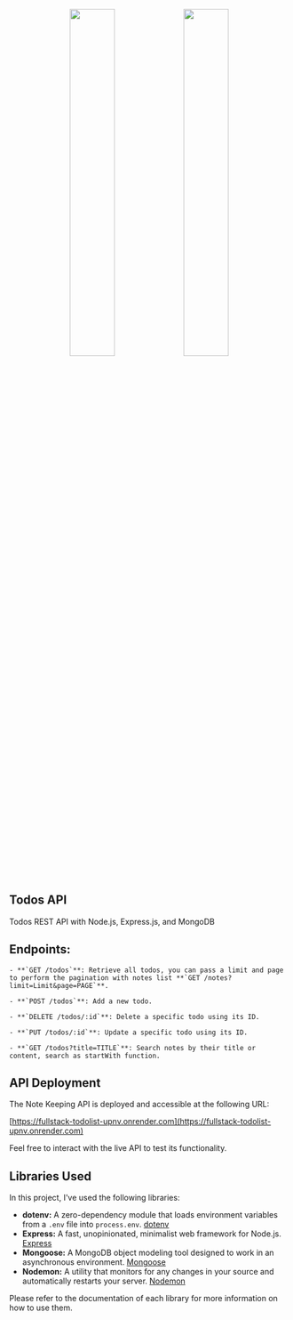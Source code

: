 <p align="center">
    <img src="https://user-images.githubusercontent.com/62269745/174906065-7bb63e14-879a-4740-849c-0821697aeec2.png#gh-light-mode-only" width="40%">
    <img src="https://user-images.githubusercontent.com/62269745/174906068-aad23112-20fe-4ec8-877f-3ee1d9ec0a69.png#gh-dark-mode-only" width="40%">
</p>

## Todos API
Todos REST API with Node.js, Express.js, and MongoDB

## Endpoints:

    - **`GET /todos`**: Retrieve all todos, you can pass a limit and page to perform the pagination with notes list **`GET /notes?limit=Limit&page=PAGE`**.
    
    - **`POST /todos`**: Add a new todo.
    
    - **`DELETE /todos/:id`**: Delete a specific todo using its ID.
    
    - **`PUT /todos/:id`**: Update a specific todo using its ID.
    
    - **`GET /todos?title=TITLE`**: Search notes by their title or content, search as startWith function.
    
## API Deployment

The Note Keeping API is deployed and accessible at the following URL:

[https://fullstack-todolist-upnv.onrender.com](https://fullstack-todolist-upnv.onrender.com)

Feel free to interact with the live API to test its functionality.

 ## Libraries Used

In this project, I've used the following libraries:

- **dotenv:** A zero-dependency module that loads environment variables from a `.env` file into `process.env`. [dotenv](https://www.npmjs.com/package/dotenv)
- **Express:** A fast, unopinionated, minimalist web framework for Node.js. [Express](https://expressjs.com/)
- **Mongoose:** A MongoDB object modeling tool designed to work in an asynchronous environment. [Mongoose](https://mongoosejs.com/)
- **Nodemon:** A utility that monitors for any changes in your source and automatically restarts your server. [Nodemon](https://nodemon.io/)

Please refer to the documentation of each library for more information on how to use them.

   
